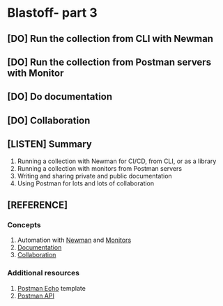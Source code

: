# Blastoff- part 3

## [DO] Run the collection from CLI with Newman

## [DO] Run the collection from Postman servers with Monitor

## [DO] Do documentation

## [DO] Collaboration

## [LISTEN] Summary

1. Running a collection with Newman for CI/CD, from CLI, or as a library
1. Running a collection with monitors from Postman servers
1. Writing and sharing private and public documentation
1. Using Postman for lots and lots of collaboration

## [REFERENCE]

### Concepts

1. Automation with [Newman](https://learning.postman.com/docs/postman/collection-runs/command-line-integration-with-newman/) and [Monitors](https://learning.postman.com/docs/postman/monitors/intro-monitors/)
1. [Documentation](https://learning.postman.com/docs/postman/api-documentation/documenting-your-api/)
1. [Collaboration](https://learning.postman.com/docs/postman/collaboration/collaboration-intro/)

### Additional resources

1. [Postman Echo](https://explore.postman.com/templates/1358/postman-echo) template
1. [Postman API](https://explore.postman.com/team/postman)
